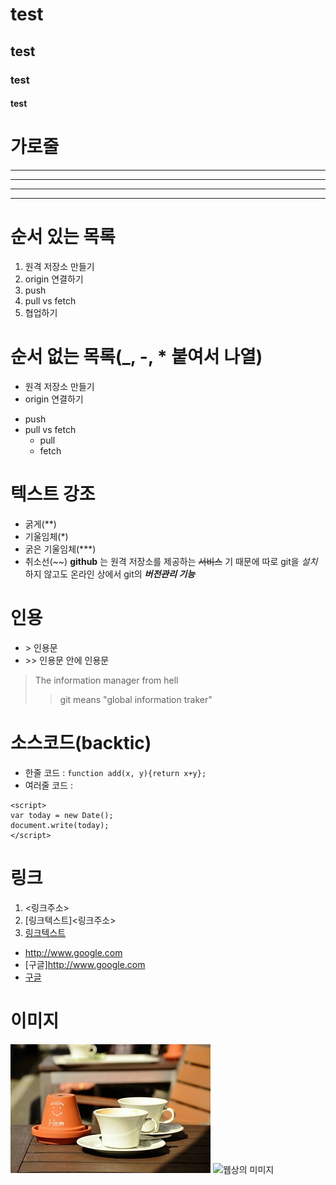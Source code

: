 # test
## test
### test
#### test
# 가로줄
---
----
****
*****
# 순서 있는 목록
1. 원격 저장소 만들기
2. origin 연결하기
3. push
4. pull vs fetch
5. 협업하기

# 순서 없는 목록(_, -, * 붙여서 나열)
- 원격 저장소 만들기
- origin 연결하기
+ push
+ pull vs fetch
    * pull
    * fetch

# 텍스트 강조
- 굵게(**)
- 기울임체(*)
- 굵은 기울임체(***)
- 취소선(~~)
**github** 는 원격 저장소를 제공하는 ~~서비스~~ 기 때문에
따로 git을 *설치* 하지 않고도 온라인 상에서 git의 ***버전관리 기능***

# 인용
- &gt; 인용문
- &gt;&gt; 인용문 안에 인용문

> The information manager from hell
>> git means "global information traker"

# 소스코드(backtic)
- 한줄 코드 : `function add(x, y){return x+y};`
- 여러줄 코드 :
```
<script>
var today = new Date();
document.write(today);
</script>
```
# 링크
1. <링크주소>
2. [링크텍스트]<링크주소>
3. [링크텍스트](링크주소, "부가설명")

- <http://www.google.com>
- [구글]<http://www.google.com>
- [구글](http://www.google.com, "검색 포탈 사이트")

# 이미지
![사진](./coffee.jpg)
![웹상의 미미지](https://cdn.pixabay.com/photo/2018/07/28/14/30/soccer-3568168_1280.jpg)
